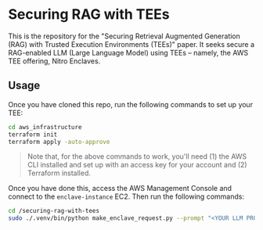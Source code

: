 # Securing RAG with TEEs

This is the repository for the "Securing Retrieval Augmented Generation (RAG) with Trusted Execution Environments (TEEs)" paper. It seeks secure a RAG-enabled LLM (Large Language Model) using TEEs – namely, the AWS TEE offering, Nitro Enclaves.

## Usage

Once you have cloned this repo, run the following commands to set up your TEE:

```bash
cd aws_infrastructure
terraform init
terraform apply -auto-approve
```

> Note that, for the above commands to work, you'll need (1) the AWS CLI installed and set up with an access key for your account and (2) Terraform installed.

Once you have done this, access the AWS Management Console and connect to the `enclave-instance` EC2. Then run the following commands:

```bash
cd /securing-rag-with-tees
sudo ./.venv/bin/python make_enclave_request.py --prompt "<YOUR LLM PROMPT HERE>"
```

